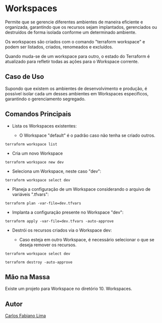 # Workspaces

Permite que se gerencie diferentes ambientes de maneira eficiente e organizada, garantindo que os recursos sejam implantados, gerenciados ou destruídos de forma isolada conforme um determinado ambiente.

Os workspaces são criados com o comando "terraform workspace" e podem ser listados, criados, renomeados e excluídos. 

Quando muda-se de um workspace para outro, o estado do Terraform é atualizado para refletir todas as ações para o Workspace corrente.

## Caso de Uso

Supondo que existem os ambientes de desenvolvimento e produção, é possível isolar cada um desses ambientes em Workspaces específicos, garantindo o gerenciamento segregado.

## Comandos Principais

- Lista os Workspaces existentes:

  - O Workspace "default" é o padrão caso não tenha se criado outros.

```hcl
terraform workspace list
```

- Cria um novo Workspace

```hcl
terraform workspace new dev
```

- Seleciona um Workspace, neste caso "dev":

```hcl
terraform workspace select dev 
```

- Planeja a configuração de um Workspace considerando o arquivo de variáveis ".tfvars":

```hcl
terraform plan -var-file=dev.tfvars 
```

- Implanta a configuração presente no Workspace "dev":

```hcl
terraform apply -var-file=dev.tfvars -auto-approve  
```

- Destrói os recursos criados via o Workspace dev:

  - Caso esteja em outro Workspace, é necessário selecionar o que se deseja remover os recursos.

```hcl
terraform workspace select dev 
```

```hcl
terraform destroy -auto-approve
```

## Mão na Massa

Existe um projeto para Workspace no diretório 10. Workspaces.

## Autor

[Carlos Fabiano Lima](https://github.com/carloslima78)

